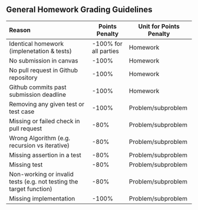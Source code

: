## General Homework Grading Guidelines



| Reason                                                       | Points Penalty        | Unit for Points Penalty |
| :----------------------------------------------------------- | --------------------- | ----------------------- |
| Identical homework (implenetation & tests)                   | -100% for all parties | Homework                |
| No submission in canvas                                      | -100%                 | Homework                |
| No pull request in Github repository                         | -100%                 | Homework                |
| Github commits past submission deadline                      | -100%                 | Homework                |
| Removing any given test or test case                         | -100%                 | Problem/subproblem      |
| Missing or failed check in pull request                      | -80%                  | Problem/subproblem      |
| Wrong Algorithm (e.g. recursion vs iterative)                | -80%                  | Problem/subproblem      |
| Missing assertion in a test                                  | -80%                  | Problem/subproblem      |
| Missing test                                                 | -80%                  | Problem/subproblem      |
| Non-working or invalid tests (e.g. not testing the target function) | -80%                  | Problem/subproblem      |
| Missing implementation                                       | -100%                 | Problem/subproblem      |



